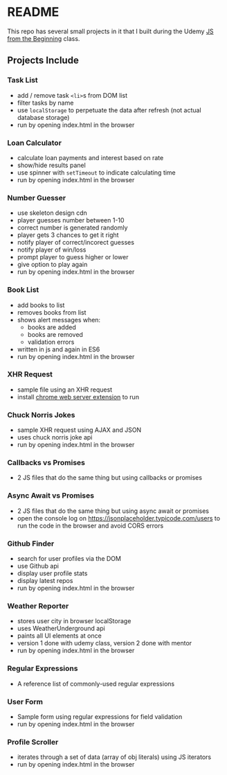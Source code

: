 # README

This repo has several small projects in it that I built during the Udemy [JS from the Beginning](https://www.udemy.com/modern-javascript-from-the-beginning/) class.


## Projects Include

### Task List

- add / remove task `<li>`s from DOM list
- filter tasks by name
- use `localStorage` to perpetuate the data after refresh (not actual database storage)
- run by opening index.html in the browser

### Loan Calculator

- calculate loan payments and interest based on rate
- show/hide results panel
- use spinner with `setTimeout` to indicate calculating time
- run by opening index.html in the browser

### Number Guesser

- use skeleton design cdn
- player guesses number between 1-10
- correct number is generated randomly
- player gets 3 chances to get it right
- notify player of correct/incorect guesses
- notify player of win/loss
- prompt player to guess higher or lower
- give option to play again
- run by opening index.html in the browser

### Book List

- add books to list
- removes books from list
- shows alert messages when:
  - books are added
  - books are removed
  - validation errors
- written in js and again in ES6
- run by opening index.html in the browser

### XHR Request

- sample file using an XHR request
- install [chrome web server extension](https://chrome.google.com/webstore/detail/web-server-for-chrome/ofhbbkphhbklhfoeikjpcbhemlocgigb?hl=en) to run

### Chuck Norris Jokes

- sample XHR request using AJAX and JSON
- uses chuck norris joke api
- run by opening index.html in the browser

### Callbacks vs Promises

- 2 JS files that do the same thing but using callbacks or promises

### Async Await vs Promises

- 2 JS files that do the same thing but using async await or promises
- open the console log on https://jsonplaceholder.typicode.com/users to run the code in the browser and avoid CORS errors

### Github Finder

- search for user profiles via the DOM
- use Github api
- display user profile stats
- display latest repos
- run by opening index.html in the browser

### Weather Reporter

- stores user city in browser localStorage
- uses WeatherUnderground api
- paints all UI elements at once
- version 1 done with udemy class, version 2 done with mentor
- run by opening index.html in the browser

### Regular Expressions

- A reference list of commonly-used regular expressions

### User Form

- Sample form using regular expressions for field validation
- run by opening index.html in the browser

### Profile Scroller

- iterates through a set of data (array of obj literals) using JS iterators
- run by opening index.html in the browser
